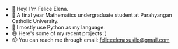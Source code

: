 - 👋 Hey! I'm Felice Elena.
- 👀 A final year Mathematics undergraduate student at Parahyangan Catholic University.
- 🌱 I mostly use Python as my language.
- 😄 Here's some of my recent projects :)
- 📫 You can reach me through email: feliceelenasusilo@gmail.com


<!---
feliceelena/feliceelena is a ✨ special ✨ repository because its `README.md` (this file) appears on your GitHub profile.
You can click the Preview link to take a look at your changes.
--->
